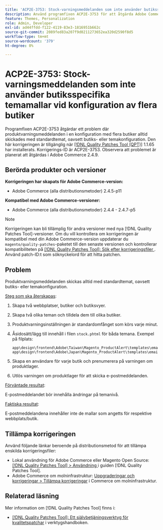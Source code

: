 ```yaml
---
title: 'ACP2E-3753: Stock-varningsmeddelanden som inte använder butiksspecifika temamallar vid konfiguration av flera butiker'
description: Använd programfixen ACP2E-3753 för att åtgärda Adobe Commerce-problemet där produktvarningsmeddelanden i en konfiguration för flera butiker alltid skickas med standardtemat, oavsett butiks- eller temakonfiguration.
feature: Themes, Personalization
role: Admin, Developer
exl-id: ad44ffdd-f122-4119-83e3-1816951b662c
source-git-commit: 2089fed83a207f9d0211273652ea320d2590f8d5
workflow-type: tm+mt
source-wordcount: '379'
ht-degree: 0%

---
```


# ACP2E-3753: Stock-varningsmeddelanden som inte använder butiksspecifika temamallar vid konfiguration av flera butiker

Programfixen ACP2E-3753 åtgärdar ett problem där produktvarningsmeddelanden i en konfiguration med flera butiker alltid skickades med standardtemat, oavsett butiks- eller temakonfiguration. Den här korrigeringen är tillgänglig när [[!DNL Quality Patches Tool (QPT)]](/help/tools/quality-patches-tool/quality-patches-tool-to-self-serve-quality-patches.md) 1.1.65 har installerats. Korrigerings-ID är ACP2E-3753. Observera att problemet är planerat att åtgärdas i Adobe Commerce 2.4.9.

## Berörda produkter och versioner

**Korrigeringen har skapats för Adobe Commerce-version:**

* Adobe Commerce (alla distributionsmetoder) 2.4.5-p11

**Kompatibel med Adobe Commerce-versioner:**

* Adobe Commerce (alla distributionsmetoder) 2.4.4 - 2.4.7-p5

>[!NOTE]
>
>Korrigeringen kan bli tillämplig för andra versioner med nya [!DNL Quality Patches Tool]-versioner. Om du vill kontrollera om korrigeringen är kompatibel med din Adobe Commerce-version uppdaterar du `magento/quality-patches`-paketet till den senaste versionen och kontrollerar kompatibiliteten på [[!DNL Quality Patches Tool]: Sök efter korrigeringsfiler ](https://experienceleague.adobe.com/tools/commerce-quality-patches/index.html?lang=sv-SE). Använd patch-ID:t som söknyckelord för att hitta patchen.

## Problem

Produktvarningsmeddelanden skickas alltid med standardtemat, oavsett butiks- eller temakonfiguration.

<u>Steg som ska återskapas</u>:

1. Skapa två webbplatser, butiker och butiksvyer.
1. Skapa två olika teman och tilldela dem till olika butiker.
1. Produktvarningsinställningen är standardomfånget som körs varje minut.
1. Åsidosätt/lägg till innehåll i filen `stock.phtml` för båda temana. Exempel på filplats:

   ```
   app\design\frontend\Adobe\Taiwan\Magento_ProductAlert\templates\email\stock.phtml
   app\design\frontend\Adobe\Japan\Magento_ProductAlert\templates\email\stock.phtml
   ```

1. Skapa en användare för varje butik och prenumerera på varningen om produktlager.
1. Utlös varningen om produktlager för att skicka e-postmeddelanden.

<u>Förväntade resultat</u>:

E-postmeddelandet bör innehålla ändringar på temanivå.

<u>Faktiska resultat</u>:

E-postmeddelandena innehåller inte de mallar som angetts för respektive webbplats/butik.

## Tillämpa korrigeringen

Använd följande länkar beroende på distributionsmetod för att tillämpa enskilda korrigeringsfiler:

* Lokal användning för Adobe Commerce eller Magento Open Source: [[!DNL Quality Patches Tool] > Användning ](/help/tools/quality-patches-tool/usage.md) i guiden [!DNL Quality Patches Tool].
* Adobe Commerce om molninfrastruktur: [Uppgraderingar och korrigeringar > Tillämpa korrigeringar](https://experienceleague.adobe.com/docs/commerce-cloud-service/user-guide/develop/upgrade/apply-patches.html?lang=sv-SE) i Commerce om molninfrastruktur.

## Relaterad läsning

Mer information om [!DNL Quality Patches Tool] finns i:

* [[!DNL Quality Patches Tool]: Ett självbetjäningsverktyg för kvalitetspatchar](/help/tools/quality-patches-tool/quality-patches-tool-to-self-serve-quality-patches.md) i verktygshandboken.
